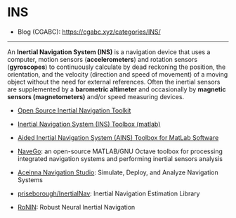 # INS

* Blog (CGABC): https://cgabc.xyz/categories/INS/

---

An **Inertial Navigation System (INS)** is a navigation device that uses a computer, 
motion sensors (**accelerometers**) and rotation sensors (**gyroscopes**) to continuously calculate 
by dead reckoning the position, the orientation, and the velocity (direction and speed of movement) 
of a moving object without the need for external references. 
Often the inertial sensors are supplemented by a **barometric altimeter** 
and occasionally by **magnetic sensors (magnetometers)** and/or speed measuring devices.

* [Open Source Inertial Navigation Toolkit](http://www.instk.org/)

* [Inertial Navigation System (INS) Toolbox (matlab)](https://www.mathworks.com/products/connections/product_detail/inertial-navigation-system-toolbox.html/)

* [Aided Inertial Navigation System (AINS) Toolbox for MatLab Software](https://mms.geomatics.ucalgary.ca/ains/)

* [NaveGo](https://github.com/rodralez/NaveGo/): an open-source MATLAB/GNU Octave toolbox for processing integrated navigation systems and performing inertial sensors analysis

* [Aceinna Navigation Studio](https://developers.aceinna.com/): Simulate, Deploy, and Analyze Navigation Systems

* [priseborough/InertialNav](https://github.com/priseborough/InertialNav/): Inertial Navigation Estimation Library

* [RoNIN](https://ronin.cs.sfu.ca/): Robust Neural Inertial Navigation
